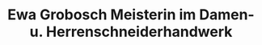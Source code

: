 ---
title: "Ewa Grobosch Meisterin im Damen- u. Herrenschneiderhandwerk"
url: /asslar/ewa-grobosch-meisterin-im-damen-u-herrenschneiderhandwerk/
shop: Schneiderei
---